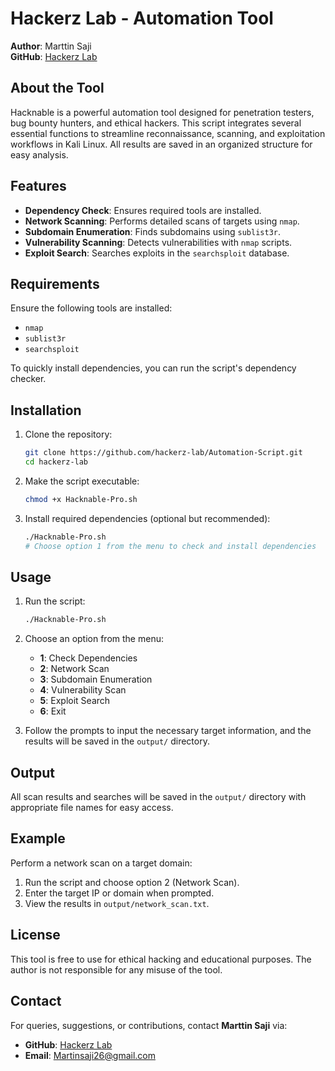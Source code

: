 # Hackerz Lab - Automation Tool

**Author**: Marttin Saji  
**GitHub**: [Hackerz Lab](https://github.com/hackerz-lab)

## About the Tool
Hacknable is a powerful automation tool designed for penetration testers, bug bounty hunters, and ethical hackers. This script integrates several essential functions to streamline reconnaissance, scanning, and exploitation workflows in Kali Linux. All results are saved in an organized structure for easy analysis.

## Features
- **Dependency Check**: Ensures required tools are installed.
- **Network Scanning**: Performs detailed scans of targets using `nmap`.
- **Subdomain Enumeration**: Finds subdomains using `sublist3r`.
- **Vulnerability Scanning**: Detects vulnerabilities with `nmap` scripts.
- **Exploit Search**: Searches exploits in the `searchsploit` database.

## Requirements
Ensure the following tools are installed:
- `nmap`
- `sublist3r`
- `searchsploit`

To quickly install dependencies, you can run the script's dependency checker.

## Installation
1. Clone the repository:
   ```bash
   git clone https://github.com/hackerz-lab/Automation-Script.git
   cd hackerz-lab
   ```

2. Make the script executable:
   ```bash
   chmod +x Hacknable-Pro.sh
   ```

3. Install required dependencies (optional but recommended):
   ```bash
   ./Hacknable-Pro.sh
   # Choose option 1 from the menu to check and install dependencies
   ```

## Usage
1. Run the script:
   ```bash
   ./Hacknable-Pro.sh
   ```
2. Choose an option from the menu:
   - **1**: Check Dependencies
   - **2**: Network Scan
   - **3**: Subdomain Enumeration
   - **4**: Vulnerability Scan
   - **5**: Exploit Search
   - **6**: Exit

3. Follow the prompts to input the necessary target information, and the results will be saved in the `output/` directory.

## Output
All scan results and searches will be saved in the `output/` directory with appropriate file names for easy access.

## Example
Perform a network scan on a target domain:
1. Run the script and choose option 2 (Network Scan).
2. Enter the target IP or domain when prompted.
3. View the results in `output/network_scan.txt`.

## License
This tool is free to use for ethical hacking and educational purposes. The author is not responsible for any misuse of the tool.

## Contact
For queries, suggestions, or contributions, contact **Marttin Saji** via:
- **GitHub**: [Hackerz Lab](https://github.com/hackerz-lab)
- **Email**: [Martinsaji26@gmail.com](mailto:Martinsaji26@gmail.com)
